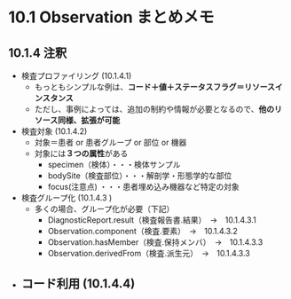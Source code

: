 # 10.1 Observation まとめメモ

## 10.1.4 注釈
- 検査プロファイリング (10.1.4.1)
  - もっともシンプルな例は、**コード＋値＋ステータスフラグ＝リソースインスタンス**
  - ただし、事例によっては、追加の制約や情報が必要となるので、**他のリソース同様、拡張が可能**
- 検査対象 (10.1.4.2)
  - 対象＝患者 or 患者グループ or 部位 or 機器
  - 対象には**３つの属性**がある
    - specimen（検体）・・・検体サンプル
    - bodySite（検査部位）・・・解剖学・形態学的な部位
    - focus(注意点) ・・・患者埋め込み機器など特定の対象
- 検査グループ化 (10.1.4.3 )
  - 多くの場合、グループ化が必要（下記）
    - DiagnosticReport.result（検査報告書.結果）　→　10.1.4.3.1
    - Observation.component（検査.要素）　→　10.1.4.3.2
    - Observation.hasMember（検査.保持メンバ）　→　10.1.4.3.3
    - Observation.derivedFrom（検査.派生元）　→　10.1.4.3.3
- コード利用 (10.1.4.4)
  -  